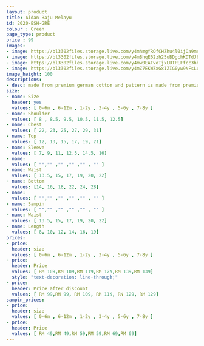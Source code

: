 ```yaml
---
layout: product
title: Aidan Baju Melayu
id: 2020-ESH-GRE
colour : Green
page_type: product
price : 99
images:
- image: https://bl3302files.storage.live.com/y4mhmgYROfCHZhu4l0ijOa9meoq-rXPa2EFgXcmBo_fNE0_pBtkIxnEK5UDg_mPGvF923tTqivUrSElJppB2nFwJM8UvqUPq4_ooBmcnVTcJG5S8WvSA0ZUKsLZCdGwccRO--HS_ozwidhcIKVKirAvQkZCbP0FtBczrWGikAzMslSHBbiyEnsuGs1bryxxOsn6?width=819&height=1024&cropmode=none
- image: https://bl3302files.storage.live.com/y4mBhqE62zh25uBDgchKDTdJ8vzHjv9DCw1DFEFRuH4BjbTxHBPSqSR7kIXmXGFboiyIG8vbBibwZOZN0AS_9pzqX-17Nw-Jz4AUpfkRRgi1BcklB0Y8tjxmHYlfk5SxdUZzDqNl3w_mmal0wwF6w28WRdvBIajuKf86MgzOXu9bbF_Y1aYlqB_9iEc_gc3Wea-?width=819&height=1024&cropmode=none
- image: https://bl3302files.storage.live.com/y4mw0EATvoTjxLUTPLFfcc3hhl9oCnVzCmrKAmdkCaDfucwqR7HTxzzfwbwpV99X70qWQl3W8cobqwFt81LbLnyhSzV2cjxCkJs2zq626vTBCPsp4oCjYurtSf6yDDO41LNlwEPKmFi7Bky-51okmvd1KFMo8cvI3BZmZF8yr8pwkivbu9tq44K8hKq_6aGNZoz?width=819&height=1024&cropmode=none
- image: https://bl3302files.storage.live.com/y4mZ7EKWZxGxIZIG0yw9NFsLu4AVecuu3_0-R9f_n94L0EiXSEZwJNkKh5GA2WO0AsWdhX_V_ShT8fq8UOn_l356TCtCI0ZdhNzytlGiRN16JooucwNXToPhS27TyBH6MsosXfL4yzne0PoW-wQ0p3TChe1_iyPlWlINE_xCQZ3X9ldPOZLZXN_J9GNk-Qya7Kg?width=819&height=1024&cropmode=none
image_height: 100
descriptions:
- desc: made from premium german cotton and pattern is made from premium designer cotton
size:
- name: Size
  header: yes
  values: [ 0-6m , 6-12m , 1-2y , 3-4y , 5-6y , 7-8y ]
- name: Shoulder
  values: [ 8 , 8.5, 9.5, 10.5, 11.5, 12.5]
- name: Chest
  values: [ 22, 23, 25, 27, 29, 31]
- name: Top
  values: [ 12, 13, 15, 17, 19, 21]
- name: Sleeve
  values: [ 7, 9, 11, 12.5, 14.5, 16]
- name: 
  values: [ "","" ,"" ,"" ,"" , "" ]
- name: Waist
  values: [ 13.5, 15, 17, 19, 20, 22]
- name: Bottom
  values: [14, 16, 18, 22, 24, 28]
- name: 
  values: [ "","" ,"" ,"" ,"" , "" ]
- name: Sampin
  values: [ "","" ,"" ,"" ,"" , "" ]
- name: Waist
  values: [ 13.5, 15, 17, 19, 20, 22]
- name: Length
  values: [ 8, 10, 12, 14, 16, 19]
prices:
- price:
  header: size
  values: [ 0-6m , 6-12m , 1-2y , 3-4y , 5-6y , 7-8y ]
- price:
  header: Price
  values: [ RM 109,RM 109,RM 119,RM 129,RM 139,RM 139]
  style: "text-decoration: line-through;"
- price:
  header: Price after discount
  values: [ RM 99,RM 99, RM 109, RM 119, RN 129, RM 129]
sampin_prices:
- price:
  header: size
  values: [ 0-6m , 6-12m , 1-2y , 3-4y , 5-6y , 7-8y ]
- price:
  header: Price
  values: [ RM 49,RM 49,RM 59,RM 59,RM 69,RM 69]
---
```

